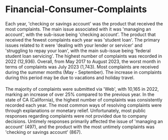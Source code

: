 # Financial-Consumer-Complaints

####
Each year, 'checking or savings account' was the product that received the most complaints. The main issue associated with it was 'managing an account', with the sub-issue being 'checking account'.
The product that received the fewest complaints each year was 'student loan'. The primary issues related to it were 'dealing with your lender or servicer' and 'struggling to repay your loan', with the main sub-issue being 'federal student loan servicing'.
The highest number of complaints was recorded in 2022 (12,936). Overall, from May 2017 to August 2023, the worst month in terms of complaints was July 2023 (1,743). Most complaints are received during the summer months (May - September). The increase in complaints during this period may be due to vacations and holiday travel.


####
The majority of complaints were submitted via 'Web', with 10,165 in 2022, marking an increase of over 25% compared to the previous year.
In the state of CA (California), the highest number of complaints was consistently recorded each year.
The most common ways of resolving complaints were through explanations or monetary relief. Unfortunately, most public responses regarding complaints were not provided due to company decisions.
Untimely responses primarily affected the issue of 'managing an account' (497), and the product with the most untimely complaints was 'checking or savings account' (867).

